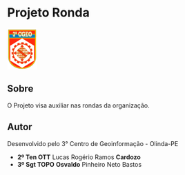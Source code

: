 # Projeto Ronda

<img src="/logo.png" alt="Projeto Ronda"/>

## Sobre

O Projeto visa auxiliar nas rondas da organização.

## Autor

Desenvolvido pelo 3° Centro de Geoinformação - Olinda-PE

- <b>2º Ten OTT</b> Lucas Rogério Ramos <b>Cardozo</b>
- <b>3º Sgt TOPO</b> <b>Osvaldo</b> Pinheiro Neto Bastos
